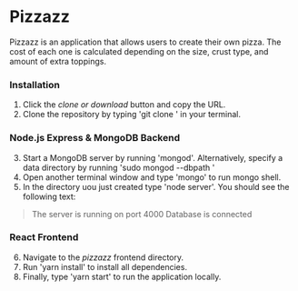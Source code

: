 # Pizzazz

Pizzazz is an application that allows users to create their own pizza. The cost of each one is calculated depending on the size, crust type, and amount of extra toppings.

### **Installation**

1. Click the _clone or download_ button and copy the URL.
2. Clone the repository by typing 'git clone <URL>' in your terminal.

### __Node.js Express & MongoDB Backend__

3. Start a MongoDB server by running 'mongod'. Alternatively, specify a data directory by running 'sudo mongod --dbpath <path>'
4. Open another terminal window and type 'mongo' to run mongo shell.
5. In the directory uou just created type 'node server'. You should see the following text:
  > The server is running on port 4000
  > Database is connected


### __React Frontend__

6. Navigate to the _pizzazz_ frontend directory.
7. Run 'yarn install' to install all dependencies.
8. Finally, type 'yarn start' to run the application locally.
 
